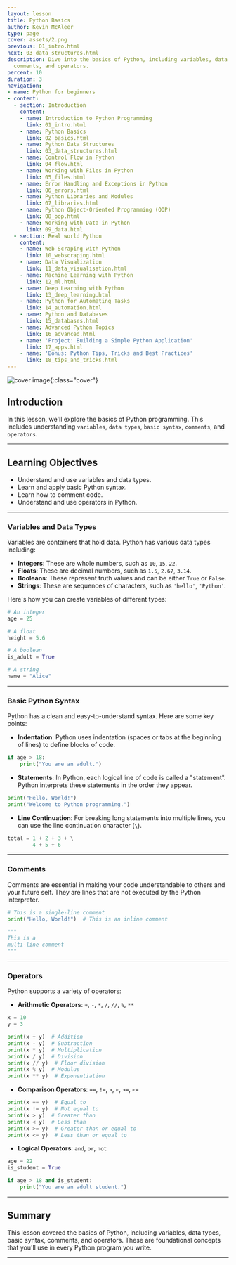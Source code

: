 ```yaml
---
layout: lesson
title: Python Basics
author: Kevin McAleer
type: page
cover: assets/2.png
previous: 01_intro.html
next: 03_data_structures.html
description: Dive into the basics of Python, including variables, data types, syntax,
  comments, and operators.
percent: 10
duration: 3
navigation:
- name: Python for beginners
- content:
  - section: Introduction
    content:
    - name: Introduction to Python Programming
      link: 01_intro.html
    - name: Python Basics
      link: 02_basics.html
    - name: Python Data Structures
      link: 03_data_structures.html
    - name: Control Flow in Python
      link: 04_flow.html
    - name: Working with Files in Python
      link: 05_files.html
    - name: Error Handling and Exceptions in Python
      link: 06_errors.html
    - name: Python Libraries and Modules
      link: 07_libraries.html
    - name: Python Object-Oriented Programming (OOP)
      link: 08_oop.html
    - name: Working with Data in Python
      link: 09_data.html
  - section: Real world Python
    content:
    - name: Web Scraping with Python
      link: 10_webscraping.html
    - name: Data Visualization
      link: 11_data_visualisation.html
    - name: Machine Learning with Python
      link: 12_ml.html
    - name: Deep Learning with Python
      link: 13_deep_learning.html
    - name: Python for Automating Tasks
      link: 14_automation.html
    - name: Python and Databases
      link: 15_databases.html
    - name: Advanced Python Topics
      link: 16_advanced.html
    - name: 'Project: Building a Simple Python Application'
      link: 17_apps.html
    - name: 'Bonus: Python Tips, Tricks and Best Practices'
      link: 18_tips_and_tricks.html
---
```



![cover image]({{page.cover}}){:class="cover"}

## Introduction

In this lesson, we'll explore the basics of Python programming. This includes understanding `variables`, `data types`, `basic syntax`, `comments`, and `operators`.

---

## Learning Objectives

- Understand and use variables and data types.
- Learn and apply basic Python syntax.
- Learn how to comment code.
- Understand and use operators in Python.

---

### Variables and Data Types

Variables are containers that hold data. Python has various data types including:

- **Integers**: These are whole numbers, such as `10`, `15`, `22`.
- **Floats**: These are decimal numbers, such as `1.5`, `2.67`, `3.14`.
- **Booleans**: These represent truth values and can be either `True` or `False`.
- **Strings**: These are sequences of characters, such as `'hello'`, `'Python'`.

Here's how you can create variables of different types:

```python
# An integer
age = 25

# A float
height = 5.6

# A boolean
is_adult = True

# A string
name = "Alice"
```

---

### Basic Python Syntax

Python has a clean and easy-to-understand syntax. Here are some key points:

- **Indentation**: Python uses indentation (spaces or tabs at the beginning of lines) to define blocks of code.

```python
if age > 18:
    print("You are an adult.")
```

- **Statements**: In Python, each logical line of code is called a "statement". Python interprets these statements in the order they appear.

```python
print("Hello, World!")
print("Welcome to Python programming.")
```

- **Line Continuation**: For breaking long statements into multiple lines, you can use the line continuation character (`\`).

```python
total = 1 + 2 + 3 + \
        4 + 5 + 6
```

---

### Comments

Comments are essential in making your code understandable to others and your future self. They are lines that are not executed by the Python interpreter.

```python
# This is a single-line comment
print("Hello, World!")  # This is an inline comment

"""
This is a
multi-line comment
"""
```

---

### Operators

Python supports a variety of operators:

- **Arithmetic Operators**: `+`, `-`, `*`, `/`, `//`, `%`, `**`

```python
x = 10
y = 3

print(x + y)  # Addition
print(x - y)  # Subtraction
print(x * y)  # Multiplication
print(x / y)  # Division
print(x // y)  # Floor division
print(x % y)  # Modulus
print(x ** y)  # Exponentiation
```

- **Comparison Operators**: `==`, `!=`, `>`, `<`, `>=`, `<=`

```python
print(x == y)  # Equal to
print(x != y)  # Not equal to
print(x > y)  # Greater than
print(x < y)  # Less than
print(x >= y)  # Greater than or equal to
print(x <= y)  # Less than or equal to
```

- **Logical Operators**: `and`, `or`, `not`

```python
age = 22
is_student = True

if age > 18 and is_student:
    print("You are an adult student.")
```

---

## Summary

This lesson covered the basics of Python, including variables, data types, basic syntax, comments, and operators. These are foundational concepts that you'll use in every Python program you write.

---
